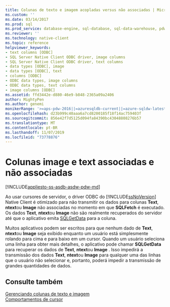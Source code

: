 ```yaml
---
title: Colunas de texto e imagem acopladas versus não associadas | Microsoft Docs
ms.custom: ''
ms.date: 03/14/2017
ms.prod: sql
ms.prod_service: database-engine, sql-database, sql-data-warehouse, pdw
ms.reviewer: ''
ms.technology: native-client
ms.topic: reference
helpviewer_keywords:
- text columns [ODBC]
- SQL Server Native Client ODBC driver, image columns
- SQL Server Native Client ODBC driver, text columns
- data types [ODBC], image
- data types [ODBC], text
- columns [ODBC]
- ODBC data types, image columns
- ODBC data types, text columns
- image columns [ODBC]
ms.assetid: ffd3442e-d880-46e9-b848-2365a09a2406
author: MightyPen
ms.author: genemi
monikerRange: '>=aps-pdw-2016||=azuresqldb-current||=azure-sqldw-latest||>=sql-server-2016||=sqlallproducts-allversions||>=sql-server-linux-2017||=azuresqldb-mi-current'
ms.openlocfilehash: d23b999c40aaa6a7cd8200185f18f14ac759403f
ms.sourcegitcommit: 856e42f7d5125d094fa84390bc43048808276b57
ms.translationtype: MT
ms.contentlocale: pt-BR
ms.lasthandoff: 11/07/2019
ms.locfileid: "73778876"
---
```

# <a name="bound-vs-unbound-text-and-image-columns"></a>Colunas image e text associadas e não associadas
[!INCLUDE[appliesto-ss-asdb-asdw-pdw-md](../../includes/appliesto-ss-asdb-asdw-pdw-md.md)]

  Ao usar cursores de servidor, o driver ODBC do [!INCLUDE[ssNoVersion](../../includes/ssnoversion-md.md)] Native Client é otimizado para não transmitir os dados para colunas **Text**, **ntext**ou **Image** não associadas no momento em que **SQLFetch** é executado. Os dados **Text**, **ntext**ou **Image** não são realmente recuperados do servidor até que o aplicativo emita [SQLGetData](../../relational-databases/native-client-odbc-api/sqlgetdata.md) para a coluna.  
  
 Muitos aplicativos podem ser escritos para que nenhum dado de **Text**, **ntext**ou **Image** seja exibido enquanto um usuário está simplesmente rolando para cima e para baixo em um cursor. Quando um usuário seleciona uma linha para obter mais detalhes, o aplicativo pode chamar **SQLGetData** para recuperar os dados de **Text**, **ntext**ou **Image** . Isso impedirá a transmissão dos dados **Text**, **ntext**ou **Image** para qualquer uma das linhas que o usuário não selecionar e, portanto, poderá impedir a transmissão de grandes quantidades de dados.  
  
## <a name="see-also"></a>Consulte também  
 [Gerenciando colunas de texto e imagem](../../relational-databases/native-client-odbc-text-image-columns/managing-text-and-image-columns.md)   
 [Comportamentos de cursor](../../relational-databases/native-client-odbc-cursors/cursor-behaviors.md)  
  
  

